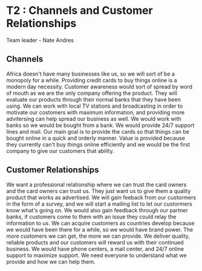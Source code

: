 # T2 : Channels and Customer Relationships
Team leader - Nate Andres

## Channels
Africa doesn't have many businesses like us, so we will sort of be a monopoly for a while. Providing credit cards to buy things online is a modern day necessity. Customer awareness would sort of spread by word of mouth as we are the only company offering the product. They will evaluate our products through their normal banks that they have been using. We can work with local TV stations and broadcasting in order to motivate our costomers with maximum information, and providing more advitersing can help spread our business as well. We would work with banks so we would be bought from a bank. We would provide 24/7 support lines and mail. Our main goal is to provide the cards so that things can be bought online in a quick and orderly manner. Value is provided because they currently can't buy things online efficiently and we would be the first company to give our customers that ability.

## Customer Relationships
We want a professional relationship where we can trust the card owners and the card owners can trust us. They just want us to give them a quality product that works as advertised. We will gain feeback from our custormers in the form of a survey, and we will start a mailing list to let our custormers know what's going on. We would also gain feedback through our partner banks, if customers come to them with an issue they could relay the information to us. We can acquire customers as countries develop because we would have been there for a while, so we would have brand power. The more customers we can get, the more we can provide. We deliver quality, reliable products and our customers will reward us with their continued business. We would have phone centers, a mail center, and 24/7 online support to maximize support. We need everyone to understand what we provide and how we can help them.
